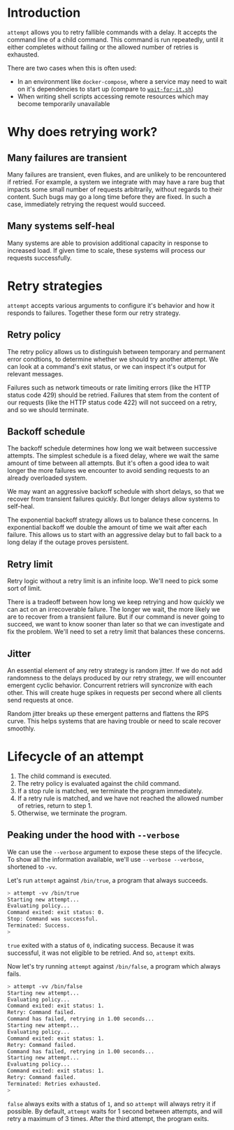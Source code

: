 # Introduction

`attempt` allows you to retry fallible commands with a delay. It accepts the command line of a child
command. This command is run repeatedly, until it either completes without failing or the allowed
number of retries is exhausted.

There are two cases when this is often used:

- In an environment like `docker-compose`, where a service may need to wait on it's dependencies to
  start up (compare to [`wait-for-it.sh`](https://github.com/vishnubob/wait-for-it))
- When writing shell scripts accessing remote resources which may become temporarily unavailable

# Why does retrying work?

## Many failures are transient

Many failures are transient, even flukes, and are unlikely to be rencountered if retried. For
example, a system we integrate with may have a rare bug that impacts some small number of requests
arbitrarily, without regards to their content. Such bugs may go a long time before they are fixed.
In such a case, immediately retrying the request would succeed.

## Many systems self-heal

Many systems are able to provision additional capacity in response to increased load. If given time
to scale, these systems will process our requests successfully.

# Retry strategies

`attempt` accepts various arguments to configure it's behavior and how it responds to failures.
Together these form our retry strategy.

## Retry policy

The retry policy allows us to distinguish between temporary and permanent error condtions, to
determine whether we should try another attempt. We can look at a command's exit status, or we can
inspect it's output for relevant messages.

Failures such as network timeouts or rate limiting errors (like the HTTP status code 429) should be
retried. Failures that stem from the content of our requests (like the HTTP status code 422) will
not succeed on a retry, and so we should terminate.

## Backoff schedule

The backoff schedule determines how long we wait between successive attempts. The simplest schedule
is a fixed delay, where we wait the same amount of time between all attempts. But it's often a good
idea to wait longer the more failures we encounter to avoid sending requests to an already
overloaded system.

We may want an aggressive backoff schedule with short delays, so that we recover from transient
failures quickly. But longer delays allow systems to self-heal.

The exponential backoff strategy allows us to balance these concerns. In exponential backoff we
double the amount of time we wait after each failure. This allows us to start with an aggressive
delay but to fall back to a long delay if the outage proves persistent.

## Retry limit

Retry logic without a retry limit is an infinite loop. We'll need to pick some sort of limit.

There is a tradeoff between how long we keep retrying and how quickly we can act on an irrecoverable
failure. The longer we wait, the more likely we are to recover from a transient failure. But if our
command is never going to succeed, we want to know sooner than later so that we can investigate and
fix the problem. We'll need to set a retry limit that balances these concerns.

## Jitter

An essential element of any retry strategy is random jitter. If we do not add randomness to the
delays produced by our retry strategy, we will encounter emergent cyclic behavior. Concurrent
retriers will syncronize with each other. This will create huge spikes in requests per second where
all clients send requests at once.

Random jitter breaks up these emergent patterns and flattens the RPS curve. This helps systems that
are having trouble or need to scale recover smoothly.

# Lifecycle of an attempt

1. The child command is executed.
1. The retry policy is evaluated against the child command.
1. If a stop rule is matched, we terminate the program immediately.
1. If a retry rule is matched, and we have not reached the allowed number of retries, return to
   step 1.
1. Otherwise, we terminate the program.

## Peaking under the hood with `--verbose`

We can use the `--verbose` argument to expose these steps of the lifecycle. To show all the
information available, we'll use `--verbose --verbose`, shortened to `-vv`.

Let's run `attempt` against `/bin/true`, a program that always succeeds.

```bash
> attempt -vv /bin/true
Starting new attempt...
Evaluating policy...
Command exited: exit status: 0.
Stop: Command was successful.
Terminated: Success.
>
```

`true` exited with a status of `0`, indicating success. Because it was successful, it was not
eligible to be retried. And so, `attempt` exits.

Now let's try running `attempt` against `/bin/false`, a program which always fails.

```bash
> attempt -vv /bin/false
Starting new attempt...
Evaluating policy...
Command exited: exit status: 1.
Retry: Command failed.
Command has failed, retrying in 1.00 seconds...
Starting new attempt...
Evaluating policy...
Command exited: exit status: 1.
Retry: Command failed.
Command has failed, retrying in 1.00 seconds...
Starting new attempt...
Evaluating policy...
Command exited: exit status: 1.
Retry: Command failed.
Terminated: Retries exhausted.
>
```

`false` always exits with a status of `1`, and so `attempt` will always retry it if possible. By
default, `attempt` waits for 1 second between attempts, and will retry a maximum of 3 times. After
the third attempt, the program exits.
